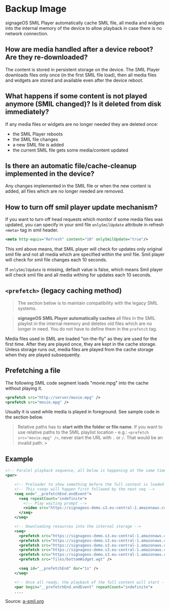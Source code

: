 # Backup Image

signageOS SMIL Player automatically cache SMIL file, all media and widgets into the internal memory of the device to allow playback in case there is no network connection.

## How are media handled after a device reboot? Are they re-downloaded?

The content is stored in persistent storage on the device. The SMIL Player downloads files only once (in the first SMIL file load), then all media files and widgets are stored and available even after the device reboot.

## What happens if some content is not played anymore (SMIL changed)? Is it deleted from disk immediately?

If any media files or widgets are no longer needed they are deleted once:

- the SMIL Player reboots
- the SMIL file changes
- a new SMIL file is added
- the current SMIL file gets some media/content updated

## Is there an automatic file/cache-cleanup implemented in the device?

Any changes implemented in the SMIL file or when the new content is added, all files which are no longer needed are removed.

## How to turn off smil player update mechanism?

If you want to turn off head requests which monitor if some media files was updated, you can specify in your smil file `onlySmilUpdate` attribute in refresh `<meta>` tag in smil header.

```xml
<meta http-equiv="Refresh" content="10" onlySmilUpdate="true"/>
```
This xml above means, that SMIL player will check for updates only original smil file and not all media which are specified within the smil file. Smil player will check for smil file changes each 10 seconds.

If `onlySmilUpdate` is missing, default value is false, which means Smil player will check smil file and all media withing for updates each 10 seconds.

## `<prefetch>` (legacy caching method)

>The section below is to maintain compatibility with the legacy SMIL systems.

>**signageOS SMIL Player automatically caches** all files in the SMIL playlist in the internal memory and deletes old files which are no longer in need. You do not have to define them in the `prefetch` tag.

Media files used in SMIL are loaded "on-the-fly" as they are used for the first time. After they are played once, they are kept in the cache storage. Unless storage runs out, media files are played from the cache storage when they are played subsequently.

## Prefetching a file

The following SMIL code segment loads "movie.mpg" into the cache without playing it.

```xml
<prefetch src="http://server/movie.mpg" />
<prefetch src="movie.mpg" />
```

Usually it is used while media is played in foreground. See sample code in the section below.

>Relative paths has to **start with the folder or file name**. If you want to use relative paths to the SMIL playlist location - e.g.: `<prefetch src="movie.mpg" />`, never start the URL with `.` or `/`. That would be an invalid path. >

## Example

```xml
<!-- Paralel playback sequence, all below is happening at the same time -->
<par>

    <!-- Preloader to show something before the full content is loaded and ready -->
    <!-- This <seq> will happen first followed by the next seq -->
    <seq end="__prefetchEnd.endEvent">
      <seq repeatCount="indefinite">
        <!-- Play waiting prompt -->
        <video src="https://signageos-demo.s3.eu-central-1.amazonaws.com/smil/zones/files/loader.mp4" />
      </seq>
    </seq>

    <!-- Downloading resources into the internal storage -->
    <seq>
      <prefetch src="https://signageos-demo.s3.eu-central-1.amazonaws.com/smil/zones/files/video_1.mp4" />
      <prefetch src="https://signageos-demo.s3.eu-central-1.amazonaws.com/smil/zones/files/video_2.mp4" />
      <prefetch src="https://signageos-demo.s3.eu-central-1.amazonaws.com/smil/zones/files/img_1.jpg" />
      <prefetch src="https://signageos-demo.s3.eu-central-1.amazonaws.com/smil/zones/files/img_2.jpg" />
      <prefetch src="https://signageos-demo.s3.eu-central-1.amazonaws.com/smil/zones/files/widget_image_1.png" />
      <prefetch src="files/bottomWidget.wgt" />

      <seq id="__prefetchEnd" dur="1s" />
    </seq>

    <!-- Once all ready, the playback of the full content will start -->
    <par begin="__prefetchEnd.endEvent" repeatCount="indefinite">
    ....
```

Source: [a-smil.org](https://www.a-smil.org/index.php/Main_Page)
